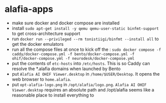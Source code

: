 # alafia-apps

- make sure docker and docker compose are installed
- install `sudo apt-get install -y qemu qemu-user-static binfmt-support` to get cross-architecture support
- run `docker run --privileged --rm tonistiigi/binfmt --install all` to get the docker emulators
- run all the compose files at once to kick off the : `sudo docker compose -f caddy/docker-compose.yml -f bento/docker-compose.yml -f ohif/docker-compose.yml -f neurodesk/docker-compose.yml`
- put the contents of `etc-hosts` into `/etc/hosts`. This is so Caddy can resolve the *.alafia domains when launched by Bento
- put `Alafia AI OHIF Viewer.desktop` in `/home/$USER/Desktop`. It opens the web browser to `home.alafia`.
- put `opt-alafia-logo.png` in `/opt/alafia/logo.png`. `Alafia AI OHIF Viewer.desktop` requires an absolute path and /opt/alafia seems like a reasonable place to install everything to


